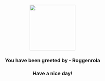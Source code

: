 <p align="center">
            <img src="https://raw.githubusercontent.com/PokeAPI/sprites/master/sprites/pokemon/524.png" width="150" height="150">
          </p>
          <h3 align="center">You have been greeted by - <b>Roggenrola</b></h3>
          <h3 align="center">Have a nice day!</h3>
        